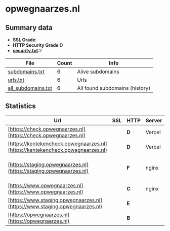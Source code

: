 

# opwegnaarzes.nl
## Summary data


 - **SSL Grade**:
 - **HTTP Security Grade**:D
 - **[security.txt](https://www.digitaleoverheid.nl/nieuws/standaard-security-txt-nu-verplicht-voor-overheid/)**:2


| File       | Count | Info |
|------------|-------|------|
|[subdomains.txt](/data/opwegnaarzes.nl/subdomains.txt)|6|Alive subdomains|
|[urls.txt](/data/opwegnaarzes.nl/urls.txt)|6|Urls|
|[all_subdomains.txt](/data/opwegnaarzes.nl/all_subdomains.txt)|6|All found subdomains (history)|


## Statistics


| Url | SSL | HTTP | Server | Cookie | HSTS | CORS | CTO | CSP | XFO | XXP | RP |FP| Tech |Title |
|--------|-------|-------|------|------|------|------|------|------|------|------|------|------|------|------|
|[https://check.opwegnaarzes.nl](https://check.opwegnaarzes.nl)| | **D**|Vercel| |:white_check_mark: | :warning:| | | | | :white_check_mark: | |HSTS Vercel||
|[https://kentekencheck.opwegnaarzes.nl](https://kentekencheck.opwegnaarzes.nl)| | **D**|Vercel| |:white_check_mark: | :warning:| | | | | :white_check_mark: | |HSTS Vercel||
|[https://staging.opwegnaarzes.nl](https://staging.opwegnaarzes.nl)| | **F**|nginx| | | :warning:| | | :white_check_mark: | | :white_check_mark: | |Concrete CMS Nginx PHP|Home :: Op weg n...|
|[https://www.opwegnaarzes.nl](https://www.opwegnaarzes.nl)| | **C**|nginx| |:white_check_mark: | :warning:| | | :white_check_mark: | | :white_check_mark: | |HSTS Nginx|Redirecting to h...|
|[https://www.staging.opwegnaarzes.nl](https://www.staging.opwegnaarzes.nl)| | **E**|| | | | | | | | :white_check_mark: | |||
|[https://opwegnaarzes.nl](https://opwegnaarzes.nl)| | **B**|| |:white_check_mark: | :warning:| | | :white_check_mark: | | :white_check_mark: | |HSTS||

